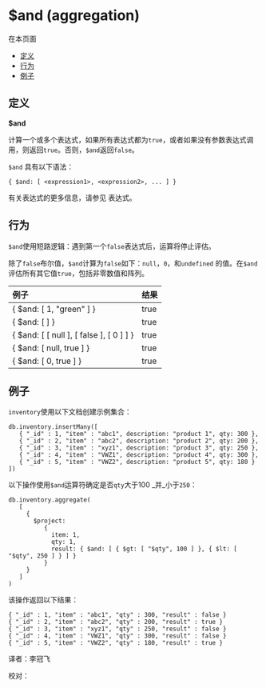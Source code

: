 # $and \(aggregation\)

在本页面

* [定义](and-aggregation.md#definition)
* [行为](and-aggregation.md#behavior)
* [例子](and-aggregation.md#examples)

## 定义

**$and**

计算一个或多个表达式，如果所有表达式都为`true`，或者如果没有参数表达式调用，则返回`true`。否则，`$and`返回`false`。

`$and` 具有以下语法：

```text
{ $and: [ <expression1>, <expression2>, ... ] }
```

有关表达式的更多信息，请参见 表达式。

## 行为

`$and`使用短路逻辑：遇到第一个`false`表达式后，运算将停止评估。

除了`false`布尔值，`$and`计算为`false`如下：`null`，`0`，和`undefined` 的值。在`$and`评估所有其它值`true`，包括非零数值和阵列。

| 例子 | 结果 |
| :--- | :--- |
| { $and: \[ 1, "green" \] } | true |
| { $and: \[ \] } | true |
| { $and: \[ \[ null \], \[ false \], \[ 0 \] \] } | true |
| { $and: \[ null, true \] } | true |
| { $and: \[ 0, true \] } | true |

## 例子

`inventory`使用以下文档创建示例集合：

```text
db.inventory.insertMany([
   { "_id" : 1, "item" : "abc1", description: "product 1", qty: 300 },
   { "_id" : 2, "item" : "abc2", description: "product 2", qty: 200 },
   { "_id" : 3, "item" : "xyz1", description: "product 3", qty: 250 },
   { "_id" : 4, "item" : "VWZ1", description: "product 4", qty: 300 },
   { "_id" : 5, "item" : "VWZ2", description: "product 5", qty: 180 }
])
```

以下操作使用`$and`运算符确定是否`qty`大于100 _并_小于`250`：

```text
db.inventory.aggregate(
   [
     {
       $project:
          {
            item: 1,
            qty: 1,
            result: { $and: [ { $gt: [ "$qty", 100 ] }, { $lt: [ "$qty", 250 ] } ] }
          }
     }
   ]
)
```

该操作返回以下结果：

```text
{ "_id" : 1, "item" : "abc1", "qty" : 300, "result" : false }
{ "_id" : 2, "item" : "abc2", "qty" : 200, "result" : true }
{ "_id" : 3, "item" : "xyz1", "qty" : 250, "result" : false }
{ "_id" : 4, "item" : "VWZ1", "qty" : 300, "result" : false }
{ "_id" : 5, "item" : "VWZ2", "qty" : 180, "result" : true }
```

译者：李冠飞

校对：

